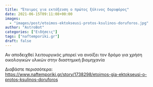 ```yaml
---
title: "Έτοιμος για εκτόξευση ο πρώτος ξύλινος δορυφόρος"
date: 2021-06-15T09:11:08+00:00
images:
  - "images/post/etoimos-ektokseusi-protos-ksulinos-doruforos.jpg"
author: "AstroBot"
categories: ["Ειδήσεις"]
tags: ["naftemporiki.gr"]
draft: false
---
```


Αν αποδειχθεί λειτουργικός μπορεί να ανοίξει τον δρόμο για χρήση οικολογικών υλικών στην διαστημική βιομηχανία

Διαβάστε περισσότερα: https://www.naftemporiki.gr/story/1738298/etoimos-gia-ektokseusi-o-protos-ksulinos-doruforos
